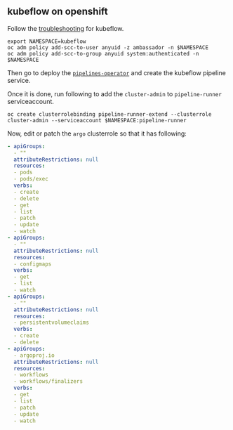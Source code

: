 ## kubeflow on openshift

Follow the [troubleshooting](https://www.kubeflow.org/docs/other-guides/troubleshooting/) for kubeflow.

```command line
export NAMESPACE=kubeflow
oc adm policy add-scc-to-user anyuid -z ambassador -n $NAMESPACE
oc adm policy add-scc-to-group anyuid system:authenticated -n $NAMESPACE
```

Then go to deploy the [`pipelines-operator`](https://github.ibm.com/OpenAIHub/operator-source/tree/master/pipelines-operator) and create the kubeflow pipeline service.

Once it is done, run following to add the `cluster-admin` to `pipeline-runner` serviceaccount.

```command line
oc create clusterrolebinding pipeline-runner-extend --clusterrole cluster-admin --serviceaccount $NAMESPACE:pipeline-runner
```

Now, edit or patch the `argo` clusterrole so that it has following:

```yaml
- apiGroups:
  - ""
  attributeRestrictions: null
  resources:
  - pods
  - pods/exec
  verbs:
  - create
  - delete
  - get
  - list
  - patch
  - update
  - watch
- apiGroups:
  - ""
  attributeRestrictions: null
  resources:
  - configmaps
  verbs:
  - get
  - list
  - watch
- apiGroups:
  - ""
  attributeRestrictions: null
  resources:
  - persistentvolumeclaims
  verbs:
  - create
  - delete
- apiGroups:
  - argoproj.io
  attributeRestrictions: null
  resources:
  - workflows
  - workflows/finalizers
  verbs:
  - get
  - list
  - patch
  - update
  - watch
```
